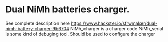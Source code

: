 # Dual NiMh batteries charger.
See complete description here https://www.hackster.io/sfrwmaker/dual-nimh-battery-charger-9b6704
NiMh_charger is a charger code
NiMh_serial  is some kind of debuging tool. Should be used to configure the charger
